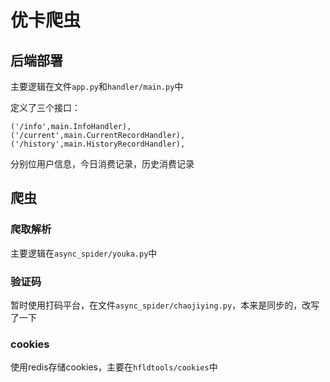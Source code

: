 # 优卡爬虫

## 后端部署
主要逻辑在文件`app.py`和`handler/main.py`中

定义了三个接口：
```
('/info',main.InfoHandler),
('/current',main.CurrentRecordHandler),
('/history',main.HistoryRecordHandler),
```
分别位用户信息，今日消费记录，历史消费记录

## 爬虫

### 爬取解析
主要逻辑在`async_spider/youka.py`中

### 验证码
暂时使用打码平台，在文件`async_spider/chaojiying.py`，本来是同步的，改写了一下

### cookies
使用redis存储cookies，主要在`hfldtools/cookies`中